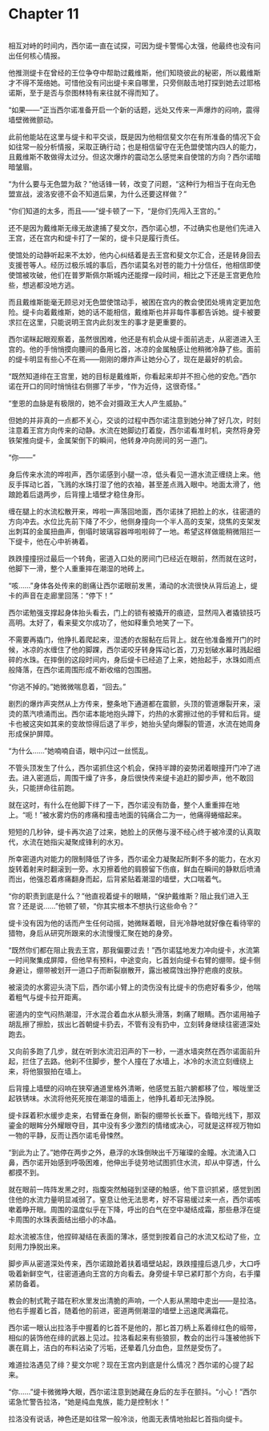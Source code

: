 # Chapter 11

<br>
相互对峙的时间内，西尔诺一直在试探，可因为缇卡警惕心太强，他最终也没有问出任何核心情报。

他推测缇卡在曾经的王位争夺中帮助过戴维斯，他们知晓彼此的秘密，所以戴维斯才不得不笼络她。可惜他没有问出缇卡来自哪里，只旁侧敲击地打探到她去过耶格诺斯，至于是否与奈图林特有来往就不得而知了。

“如果——”正当西尔诺准备开启一个新的话题，远处又传来一声爆炸的闷响，震得墙壁微微颤动。

此前他能站在这里与缇卡和平交谈，既是因为他相信斐文尔在有所准备的情况下会如往常一般分析情报，采取正确行动；也是相信留守在无色盟使馆内四人的能力，且戴维斯不敢做得太过分。但这次爆炸的震动怎么感觉来自使馆的方向？西尔诺暗暗皱眉。

“为什么要与无色盟为敌？”他话锋一转，改变了问题，“这种行为相当于在向无色盟宣战，波洛安德不会不知道后果，为什么还要这样做？”

“你们知道的太多，而且——”缇卡顿了一下，“是你们先闯入王宫的。”

还不是因为戴维斯无缘无故逮捕了斐文尔，西尔诺心想，不过确实也是他们先进入王宫，还在宫内和缇卡打了一架的，缇卡只是履行责任。

使馆处的动静听起来不太妙，他内心纠结着是去王宫和斐文尔汇合，还是转身回去支援苍等人。经历过极乐城的事后，西尔诺莫名对苍的能力十分信任，他相信即使使馆被攻破，他们在普罗斯佩尔斯城内还能撑一段时间，相比之下还是王宫更危险些，想逃都没地方逃。

而且戴维斯能毫无顾忌对无色盟使馆动手，被困在宫内的教会使团处境肯定更加危险。缇卡向着戴维斯，她的话不能相信，戴维斯也并非每件事都告诉她。缇卡被要求拦在这里，只能说明王宫内此刻发生的事才是更重要的。

西尔诺眯起眼观察着，虽然很困难，他还是有机会从缇卡面前逃走，从密道进入王宫的。他的手悄悄摸向腰间的备用匕首，冰凉的金属触感让他稍微冷静了些。面前的缇卡明显有些心不在焉——刚刚的爆炸声让她分心了，现在是最好的机会。

“既然知道绯在王宫里，她的目标是戴维斯，你看起来却并不担心他的安危。”西尔诺在开口的同时悄悄往右侧挪了半步，“作为近侍，这很奇怪。”

“奎恩的血脉是有极限的，她不会对摄政王大人产生威胁。”

但她的并非真的一点都不关心，交谈的过程中西尔诺注意到她分神了好几次，时刻注意着王宫方向传来的动静。水流在她脚边打着旋，西尔诺看准时机，突然将身旁铁架推向缇卡，金属架倒下的瞬间，他转身冲向房间的另一道门。

“你——”

身后传来水流的哗啦声，西尔诺感到小腿一凉，低头看见一道水流正缠绕上来。他反手挥动匕首，飞溅的水珠打湿了他的衣袖，甚至差点溅入眼中。地面太滑了，他踉跄着后退两步，后背撞上墙壁才稳住身形。

缠在腿上的水流松散开来，哗啦一声落回地面，西尔诺抹了把脸上的水，往密道的方向冲去。水位比先前下降了不少，他侧身撞向一个半人高的支架，烧焦的支架发出刺耳的金属扭曲声，倒塌时玻璃容器哗啦啦碎了一地。希望这样做能稍微阻拦一下缇卡，他在心中祈祷着。

跌跌撞撞拐过最后一个转角，密道入口处的房间门已经近在眼前，然而就在这时，他脚下一滑，整个人重重摔在潮湿的地砖上。

“咳……”身体各处传来的剧痛让西尔诺眼前发黑，涌动的水流很快从背后追上，缇卡的声音在走廊里回荡：“停下！”

西尔诺勉强支撑起身体抬头看去，门上的锁有被撬开的痕迹，显然闯入者撬锁技巧高明。太好了，看来斐文尔成功了，他如释重负地笑了一下。

不需要再撬门，他挣扎着爬起来，湿透的衣服黏在后背上。就在他准备推开门的时候，冰凉的水缠住了他的脚踝，西尔诺咬牙转身挥动匕首，刀刃划破水幕时溅起细碎的水珠。在摔倒的这段时间内，身后缇卡已经追了上来，她抬起手，水珠如雨点般降落，在西尔诺周围形成不断收缩的包围圈。

“你逃不掉的。”她微微喘息着，“回去。”

剧烈的爆炸声突然从上方传来，整条地下通道都在震颤，头顶的管道爆裂开来，滚烫的蒸汽喷涌而出。西尔诺本能地抱头蹲下，灼热的水雾擦过他的手臂和后背。缇卡也被这突如其来的变故惊得后退了半步，她抬头望向爆裂的管道，水流在她周身形成保护屏障。

“为什么……”她喃喃自语，眼中闪过一丝慌乱。

不管头顶发生了什么，西尔诺抓住这个机会，保持半蹲的姿势闭着眼撞开门冲了进去。进入密道后，周围干燥了许多，身后很快传来缇卡追赶的脚步声，他不敢回头，只能拼命往前跑。

就在这时，有什么在他脚下绊了一下，西尔诺没有防备，整个人重重摔在地上。“呃！”被水雾灼伤的疼痛和撞击地面的钝痛合二为一，他痛得蜷缩起来。

短短的几秒钟，缇卡再次追了过来，她脸上的厌倦与漫不经心终于被冷漠的认真取代，水流在她指尖凝聚成锋利的水刃。

所幸密道内对能力的限制降低了许多，西尔诺全力凝聚起所剩不多的能力，在水刃旋转着射来时翻滚到一旁。水刃擦着他的肩膀留下伤痕，鲜血在瞬间的静默后喷涌而出，他强忍着疼痛翻身而起，后背紧贴着潮湿的墙壁，大口喘着气。

“你的职责到底是什么？”他直视着缇卡的眼睛，“保护戴维斯？阻止我们进入王宫？还是说……”他顿了顿，“你其实根本不想执行这些命令？”

缇卡没有因为他的话而产生任何动摇，她微眯着眼，目光冷静地就好像在看待宰的猎物，身后从研究所跟来的水流慢慢汇聚在她的身旁。

“既然你们都在阻止我去王宫，那我偏要过去！”西尔诺猛地发力冲向缇卡，水流第一时间聚集成屏障，但他早有预料，中途变向，匕首划向缇卡右臂的绷带。缇卡侧身避让，绷带被划开一道口子而断裂崩散开，露出被腐蚀出狰狞疤痕的皮肤。

被滚烫的水雾迎头浇下后，西尔诺小臂上的烫伤没有比缇卡的伤疤好看多少，他喘着粗气与缇卡拉开距离。

密道内的空气闷热潮湿，汗水混合着血水从额头滑落，刺痛了眼睛。西尔诺用袖子胡乱擦了擦脸，拔出匕首朝缇卡扔去，不管有没有扔中，立刻转身继续往密道深处跑去。

又向前多跑了几步，就在听到水流汩汩声的下一秒，一道水墙突然在西尔诺面前升起，拦住了去路。他刹不住脚步，整个人撞在了水墙上，冰冷的水流立刻缠绕上来，将他狠狠拍在墙上。

后背撞上墙壁的闷响在狭窄通道里格外清晰，他感觉五脏六腑都移了位，喉咙里泛起铁锈味。水流将他死死按在潮湿的墙面上，他挣扎着却无法挣脱。

缇卡踩着积水缓步走来，右臂垂在身侧，断裂的绷带长长垂下。昏暗光线下，那双鎏金的眼眸分外耀眼夺目，其中没有多少激烈的情绪或决心，可就是这样视万物如一物的平静，反而让西尔诺毛骨悚然。

“到此为止了。”她停在两步之外，悬浮的水珠倒映出千万璀璨的金瞳。水流涌入口鼻，西尔诺开始感到呼吸困难，他伸出手徒劳地试图抓住水流，却从中穿透，什么都摸不到。

就在眼前一阵阵发黑之时，指腹突然触碰到坚硬的触感，他下意识抓紧，感觉到困住他的水流力量明显减弱了。窒息让他无法思考，好不容易缓过来一点，西尔诺咳嗽着睁开眼。周围的温度似乎在下降，呼出的白气在空中凝结成霜，那些悬浮在缇卡周围的水珠表面结出细小的冰晶。

趁水流被冻住，他捏碎凝结在表面的薄冰，感觉到按着自己的水流又松动了些，立刻用力挣脱出来。

脚步声从密道深处传来，西尔诺踉跄着扶着墙壁站起，跌跌撞撞后退几步，大口呼吸着新鲜空气，往密道通向王宫的方向看去。身旁缇卡早已紧盯那个方向，右手攥紧防备着。

教会的制式靴子踏在积水里发出清脆的声响，一个人影从黑暗中走出——是拉洛。他右手握着匕首，随着他的前进，密道两侧潮湿的墙壁上迅速爬满霜花。

西尔诺一眼认出拉洛手中握着的匕首不是他的，那匕首刀柄上系着绯红色的缎带，相似的装饰他在绯的武器上见过。拉洛看起来有些狼狈，教会的出行斗篷被他拆下裹在肩上，洁白的布料沾染了污垢，还晕着几分血色，显然是受伤了。

难道拉洛遇见了绯？斐文尔呢？现在王宫内到底是什么情况？西尔诺的心提了起来。

“你……”缇卡微微睁大眼，西尔诺注意到她藏在身后的左手在颤抖。“小心！”西尔诺急忙警告拉洛，“她是纯血鬼族，能力是控制水！”

拉洛没有说话，神色还是如往常一般冷淡，他面无表情地抬起匕首指向缇卡。
